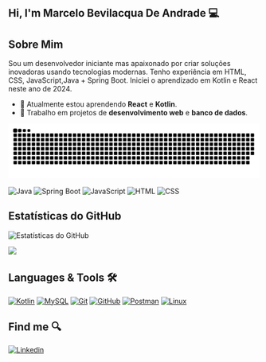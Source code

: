 

## Hi, I'm Marcelo Bevilacqua De Andrade 💻

## Sobre Mim
Sou um desenvolvedor iniciante mas apaixonado por criar soluções inovadoras usando tecnologias modernas. Tenho experiência em HTML, CSS, JavaScript,Java + Spring Boot.
Iniciei o aprendizado em Kotlin e React neste ano de 2024.

- 🌱 Atualmente estou aprendendo **React** e **Kotlin**.
- 💼 Trabalho em projetos de **desenvolvimento web** e **banco de dados**.

![snake gif](https://github.com/Bevilhonda/Bevilhonda/blob/output/github-contribution-grid-snake.svg)

![Java](https://img.shields.io/badge/Java-ED8B00?style=for-the-badge&logo=java&logoColor=white)
![Spring Boot](https://img.shields.io/badge/Spring%20Boot-6DB33F?style=for-the-badge&logo=spring-boot&logoColor=white)
![JavaScript](https://img.shields.io/badge/JavaScript-323330?style=for-the-badge&logo=javascript&logoColor=F7DF1E)
![HTML](https://img.shields.io/badge/HTML5-E34F26?style=for-the-badge&logo=html5&logoColor=white)
![CSS](https://img.shields.io/badge/CSS3-1572B6?style=for-the-badge&logo=css3&logoColor=white)


## Estatísticas do GitHub
![Estatísticas do GitHub](https://github-readme-stats.vercel.app/api?username=Bevilhonda&show_icons=true&theme=radical)

<img height="180em" src="https://github-readme-stats.vercel.app/api/top-langs/?username=\Bevilhondavg&layout=compact&langs_count=7&theme=react" />


## Languages & Tools 🛠️


[![Kotlin](https://img.shields.io/badge/-05122A?kotlin-0095D5?&logo=kotlin&logoColor=white)](https://kotlinlang.org)
[![MySQL](https://img.shields.io/badge/-05122A?logo=mysql&logoColor=white)](https://www.mysql.com)
[![Git](https://img.shields.io/badge/-05122A?logo=git&logoColor=white)](https://git-scm.com)
[![GitHub](https://img.shields.io/badge/-05122A?logo=github&logoColor=white)](https://github.com)
[![Postman](https://img.shields.io/badge/-05122A?logo=postman&logoColor=white)](https://www.postman.com)
[![Linux](https://img.shields.io/badge/-05122A?logo=linux&logoColor=white)](https://www.linux.org)

## Find me 🔍
[![Linkedin](https://img.shields.io/badge/-05122A?logo=linkedin&logoColor=white)](https://www.linkedin.com/in/marcelo-bevilacqua-de-andrade-443097235/)

